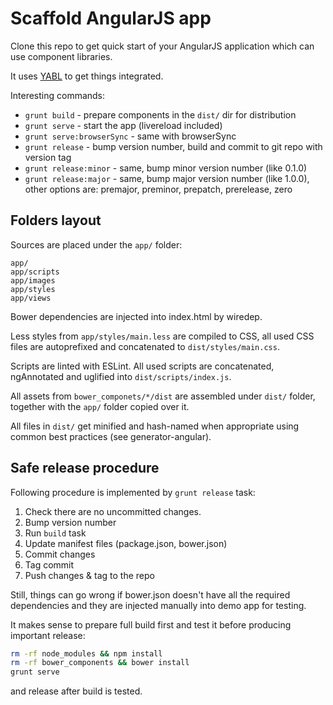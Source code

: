 # Scaffold AngularJS app

Clone this repo to get quick start of your AngularJS application which can use component libraries.

It uses [YABL](YABL.md) to get things integrated.

Interesting commands:

* `grunt build` - prepare components in the `dist/` dir for distribution
* `grunt serve` - start the app (livereload included)
* `grunt serve:browserSync` - same with browserSync
* `grunt release` - bump version number, build and commit to git repo with version tag
* `grunt release:minor` - same, bump minor version number (like 0.1.0)
* `grunt release:major` - same, bump major version number (like 1.0.0), other options are: premajor, preminor, prepatch, prerelease, zero

## Folders layout

Sources are placed under the `app/` folder:

```
app/
app/scripts
app/images
app/styles
app/views
```

Bower dependencies are injected into index.html by wiredep. 

Less styles from `app/styles/main.less` are compiled to CSS, all used CSS files are autoprefixed and concatenated to `dist/styles/main.css`.
 
Scripts are linted with ESLint. All used scripts are concatenated, ngAnnotated and uglified into `dist/scripts/index.js`.

All assets from `bower_componets/*/dist` are assembled under `dist/` folder, together with the `app/` folder copied over it.

All files in `dist/` get minified and hash-named when appropriate using common best practices (see generator-angular). 

## Safe release procedure

Following procedure is implemented by `grunt release` task:

1. Check there are no uncommitted changes.
2. Bump version number
2. Run `build` task
5. Update manifest files (package.json, bower.json)
6. Commit changes
7. Tag commit
9. Push changes & tag to the repo

Still, things can go wrong if bower.json doesn't have all the required dependencies and they are injected manually into demo app for testing.
 
It makes sense to prepare full build first and test it before producing important release:

```sh
rm -rf node_modules && npm install
rm -rf bower_components && bower install
grunt serve
```

and release after build is tested.
